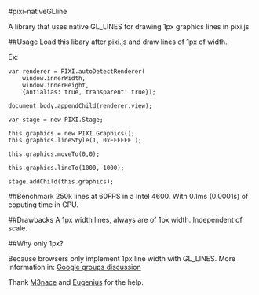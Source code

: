 #pixi-nativeGLline

A library that uses native GL_LINES for drawing 1px graphics lines in pixi.js.

##Usage
Load this libary after pixi.js and draw lines of 1px of width.

Ex:
```
var renderer = PIXI.autoDetectRenderer(
	window.innerWidth, 
	window.innerHeight, 
	{antialias: true, transparent: true});

document.body.appendChild(renderer.view);

var stage = new PIXI.Stage;

this.graphics = new PIXI.Graphics();
this.graphics.lineStyle(1, 0xFFFFFF );

this.graphics.moveTo(0,0);

this.graphics.lineTo(1000, 1000);

stage.addChild(this.graphics);
```


##Benchmark
250k lines at 60FPS in a Intel 4600. With 0.1ms (0.0001s) of coputing time in CPU.

##Drawbacks
A 1px width lines, always are of 1px width. Independent of scale.

##Why only 1px?

Because browsers only implement 1px line width with GL_LINES. More information in: [Google groups discussion](https://code.google.com/p/angleproject/issues/detail?id=119)


Thank [M3nace](http://www.html5gamedevs.com/user/11398-m3nace/) and [Eugenius](http://www.html5gamedevs.com/user/7936-eugenius/) for the help.
